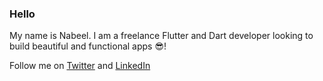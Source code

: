 ### Hello

My name is Nabeel. I am a freelance Flutter and Dart developer looking to build beautiful and functional apps 😎!

Follow me on [Twitter](https://twitter.com/exabyt3_) and [LinkedIn](https://www.linkedin.com/in/nabeel-parkar-9a33b717b/)
